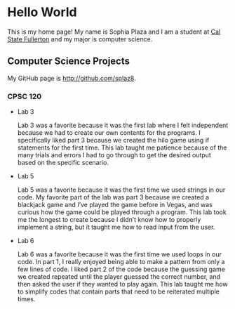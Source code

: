 # Hello World

This is my home page! My name is Sophia Plaza and I am a student at [Cal State Fullerton](http://www.fullerton.edu/) and my major is computer science.

## Computer Science Projects

My GitHub page is http://github.com/splaz8.

### CPSC 120

* Lab 3

    Lab 3 was a favorite because it was the first lab where I felt independent because we had to create our own contents for the programs. I specifically liked part 3 because we created the hilo game using if statements for the first time. This lab taught me patience because of the many trials and errors I had to go through to get the desired output based on the specific scenario. 

* Lab 5

    Lab 5 was a favorite because it was the first time we used strings in our code. My favorite part of the lab was part 3 because we created a blackjack game and I’ve played the game before in Vegas, and was curious how the game could be played through a program. This lab took me the longest to create because I didn’t know how to properly implement a string, but it taught me how to read input from the user. 

* Lab 6

    Lab 6 was a favorite because it was the first time we used loops in our code. In part 1, I really enjoyed being able to make a pattern from only a few lines of code. I liked part 2 of the code because the guessing game we created repeated until the player guessed the correct number, and then asked the user if they wanted to play again. This lab taught me how to simplify codes that contain parts that need to be reiterated multiple times. 